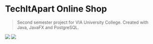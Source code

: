# TechItApart Online Shop

> Second semester project for VIA University College. Created with Java, JavaFX and PostgreSQL.

![](https://media4.giphy.com/media/JVglf7QjxaZZM2tjfB/giphy.gif) ![](https://user-images.githubusercontent.com/41089075/115312273-e56e3900-a125-11eb-9f5c-440d5ddc6396.gif)
